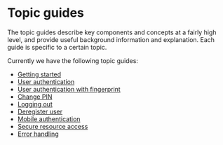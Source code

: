 # Topic guides

The topic guides describe key components and concepts at a fairly high level, and provide useful background information and explanation. Each guide is specific to a certain topic.

Currently we have the following topic guides:

* [Getting started](getting-started.md)
* [User authentication](user-authentication.md)
* [User authentication with fingerprint](user-authentication-with-fingerprint.md)
* [Change PIN](change-pin.md)
* [Logging out](logging-out.md)
* [Deregister user](deregister-used.md)
* [Mobile authentication](mobile-authentication.md)
* [Secure resource access](secure-resource-access.md)
* [Error handling](error-handling.md)
